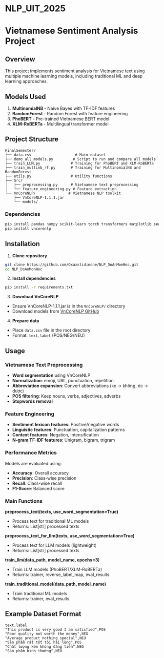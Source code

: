# NLP_UIT_2025
# Vietnamese Sentiment Analysis Project
## Overview
This project implements sentiment analysis for Vietnamese text using multiple machine learning models, including traditional ML and deep learning approaches.

## Models Used
1. **MultinomialNB** - Naive Bayes with TF-IDF features
2. **RandomForest** - Random Forest with feature engineering
3. **PhoBERT** - Pre-trained Vietnamese BERT model
4. **XLM-RoBERTa** - Multilingual transformer model

## Project Structure
```
FinalSemester/
├── data.csv                    # Main dataset
├── demo_all_models.py         # Script to run and compare all models
├── train_LLM.py              # Training for PhoBERT and XLM-RoBERTa
├── train_multinb_rf.py       # Training for MultinomialNB and RandomForest
├── utils.py                  # Utility functions
├── Src/
│   ├── preprocessing.py      # Vietnamese text preprocessing
│   └── feature_engineering.py # Feature extraction
└── VnCoreNLP/               # Vietnamese NLP toolkit
    ├── VnCoreNLP-1.1.1.jar
    └── models/
```

### Dependencies
```bash
pip install pandas numpy scikit-learn torch transformers matplotlib seaborn
pip install vncorenlp
```
## Installation

1. **Clone repository**
```bash
git clone https://github.com/Oxazolidinone/NLP_DoAnMonHoc.git
cd NLP_DoAnMonHoc
```

2. **Install dependencies**
```bash
pip install -r requirements.txt
```

3. **Download VnCoreNLP**
- Ensure VnCoreNLP-1.1.1.jar is in the `VnCoreNLP/` directory
- Download models from [VnCoreNLP GitHub](https://github.com/vncorenlp/VnCoreNLP)

4. **Prepare data**
- Place `data.csv` file in the root directory
- Format: `text,label` (POS/NEG/NEU)

## Usage

### Vietnamese Text Preprocessing
- **Word segmentation** using VnCoreNLP
- **Normalization**: emoji, URL, punctuation, repetition
- **Abbreviation expansion**: Convert abbreviations (ko → không, dc → được)
- **POS filtering**: Keep nouns, verbs, adjectives, adverbs
- **Stopwords removal**

### Feature Engineering
- **Sentiment lexicon features**: Positive/negative words
- **Linguistic features**: Punctuation, capitalization patterns
- **Context features**: Negation, intensification
- **N-gram TF-IDF features**: Unigram, bigram, trigram

### Performance Metrics
Models are evaluated using:
- **Accuracy**: Overall accuracy
- **Precision**: Class-wise precision
- **Recall**: Class-wise recall  
- **F1-Score**: Balanced score

### Main Functions

**preprocess_text(texts, use_word_segmentation=True)**
- Process text for traditional ML models
- Returns: List[str] processed texts

**preprocess_text_for_llm(texts, use_word_segmentation=True)** 
- Process text for LLM models (lightweight)
- Returns: List[str] processed texts

**train_llm(data_path, model_name, epochs=3)**
- Train LLM models (PhoBERT/XLM-RoBERTa)
- Returns: trainer, reverse_label_map, eval_results

**train_traditional_model(data_path, model_name)**
- Train traditional ML models
- Returns: trainer, eval_results

## Example Dataset Format

```csv
text,label
"This product is very good I am satisfied",POS
"Poor quality not worth the money",NEG
"Average product nothing special",NEU
"Sản phẩm rất tốt tôi hài lòng",POS
"Chất lượng kém không đáng tiền",NEG
"Sản phẩm bình thường",NEU
```



